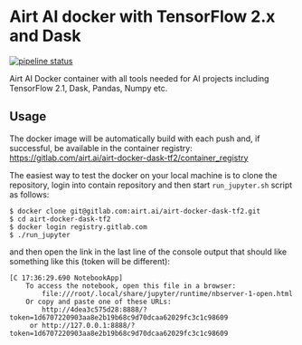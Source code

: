 # Airt AI docker with TensorFlow 2.x and Dask

[![pipeline status](https://gitlab.com/airt.ai/airt-docker-dask-tf2/badges/master/pipeline.svg)](https://gitlab.com/airt.ai/airt-docker-dask-tf2/-/commits/master)

Airt AI Docker container with all tools needed for AI projects including TensorFlow 2.1, Dask, Pandas, Numpy etc.

## Usage

The docker image will be automatically build with each push and, if successful, be available in the container registry:
https://gitlab.com/airt.ai/airt-docker-dask-tf2/container_registry

The easiest way to test the docker on your local machine is to clone the repository, login into contain repository and then start `run_jupyter.sh` script as follows:

```
$ docker clone git@gitlab.com:airt.ai/airt-docker-dask-tf2.git
$ cd airt-docker-dask-tf2
$ docker login registry.gitlab.com
$ ./run_jupyter
```

and then open the link in the last line of the console output that should like something like this (token will be different):
```
[C 17:36:29.690 NotebookApp] 
    To access the notebook, open this file in a browser:
        file:///root/.local/share/jupyter/runtime/nbserver-1-open.html
    Or copy and paste one of these URLs:
        http://4dea3c575d28:8888/?token=1d6707220903aa8e2b19b68c9d70dcaa62029fc3c1c98609
     or http://127.0.0.1:8888/?token=1d6707220903aa8e2b19b68c9d70dcaa62029fc3c1c98609
```
